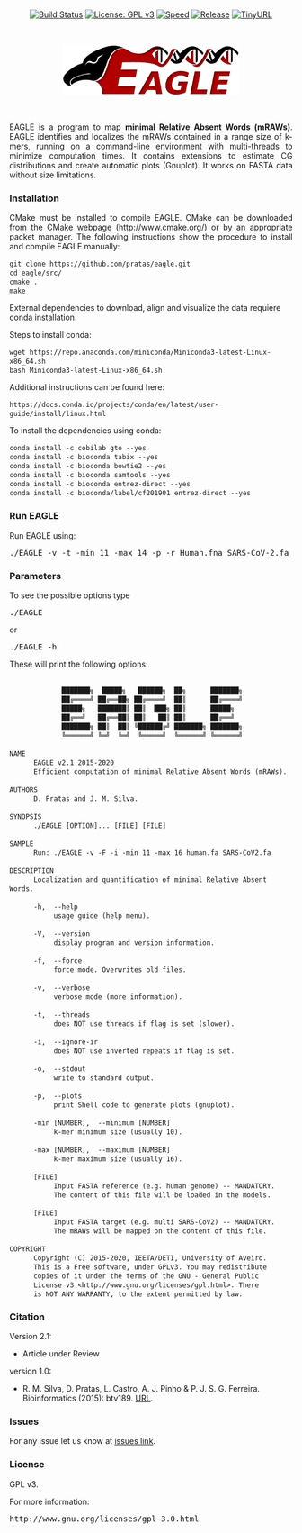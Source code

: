 <br>
<div align="center">
  
[![Build Status](https://travis-ci.org/cobilab/eagle.svg?branch=master)](https://travis-ci.org/cobilab/eagle)
[![License: GPL v3](https://img.shields.io/badge/License-GPL%20v3-blue.svg)](LICENSE)
[![Speed](https://img.shields.io/static/v1.svg?label=Ultra-Fast&message=High%20speed%20performance&color=green)](#)
[![Release](https://img.shields.io/static/v1.svg?label=Release&message=v2.1&color=orange)](https://github.com/cobilab/eagle/releases/tag/v2.1)
[![TinyURL](https://img.shields.io/static/v1.svg?label=TinyURL&message=EAGLE&color=blue)](https://tinyurl.com/eagle-tool)

</div>
<br>
<p align="center"><img src="imgs/logo.png" alt="EAGLE" height="90" border="0" /></p>
<br>
<p align="justify">EAGLE is a program to map <b>minimal Relative Absent Words (mRAWs)</b>. EAGLE identifies and localizes the mRAWs contained in a range size of k-mers, running on a command-line environment with multi-threads to minimize computation times. It contains extensions to estimate CG distributions and create automatic plots (Gnuplot). It works on FASTA data without size limitations.</p>

### Installation ###

<p align="justify">CMake must be installed to compile EAGLE. CMake can be downloaded from the CMake webpage (http://www.cmake.org/) or by an appropriate packet manager. The following instructions show the procedure to install and compile EAGLE manually: </p>

```
git clone https://github.com/pratas/eagle.git
cd eagle/src/
cmake .
make
```

External dependencies to download, align and visualize the data requiere conda installation.

Steps to install conda:
```
wget https://repo.anaconda.com/miniconda/Miniconda3-latest-Linux-x86_64.sh
bash Miniconda3-latest-Linux-x86_64.sh
```
Additional instructions can be found here:
```
https://docs.conda.io/projects/conda/en/latest/user-guide/install/linux.html
```
To install the dependencies using conda:
```
conda install -c cobilab gto --yes
conda install -c bioconda tabix --yes
conda install -c bioconda bowtie2 --yes
conda install -c bioconda samtools --yes
conda install -c bioconda entrez-direct --yes
conda install -c bioconda/label/cf201901 entrez-direct --yes
```

### Run EAGLE ###

Run EAGLE using:

<pre>
./EAGLE -v -t -min 11 -max 14 -p -r Human.fna SARS-CoV-2.fa
</pre>

### Parameters ###

To see the possible options type
<pre>
./EAGLE
</pre>
or
<pre>
./EAGLE -h
</pre>
These will print the following options:
```
                                                                        
             ███████╗  █████╗   ██████╗  ██╗      ███████╗              
             ██╔════╝ ██╔══██╗ ██╔════╝  ██║      ██╔════╝              
             █████╗   ███████║ ██║  ███╗ ██║      █████╗                
             ██╔══╝   ██╔══██║ ██║   ██║ ██║      ██╔══╝                
             ███████╗ ██║  ██║ ╚██████╔╝ ███████╗ ███████╗              
             ╚══════╝ ╚═╝  ╚═╝  ╚═════╝  ╚══════╝ ╚══════╝              
                                                                        
NAME                                                                    
      EAGLE v2.1 2015-2020                                            
      Efficient computation of minimal Relative Absent Words (mRAWs).   
                                                                        
AUTHORS                                                                 
      D. Pratas and J. M. Silva.                                    
                                                                        
SYNOPSIS                                                                
      ./EAGLE [OPTION]... [FILE] [FILE]                                 
                                                                        
SAMPLE                                                                  
      Run: ./EAGLE -v -F -i -min 11 -max 16 human.fa SARS-CoV2.fa       
                                                                        
DESCRIPTION                                                             
      Localization and quantification of minimal Relative Absent Words. 
                                                                        
      -h,  --help                                                       
           usage guide (help menu).                                     
                                                                        
      -V,  --version                                                    
           display program and version information.                     
                                                                        
      -f,  --force                                                      
           force mode. Overwrites old files.                            
                                                                        
      -v,  --verbose                                                    
           verbose mode (more information).                             
                                                                        
      -t,  --threads                                                    
           does NOT use threads if flag is set (slower).                
                                                                        
      -i,  --ignore-ir                                                  
           does NOT use inverted repeats if flag is set.                
                                                                        
      -o,  --stdout                                                     
           write to standard output.                                    
                                                                        
      -p,  --plots                                                      
           print Shell code to generate plots (gnuplot).                
                                                                        
      -min [NUMBER],  --minimum [NUMBER]                                
           k-mer minimum size (usually 10).                             
                                                                        
      -max [NUMBER],  --maximum [NUMBER]                                
           k-mer maximum size (usually 16).                             
                                                                        
      [FILE]                                                            
           Input FASTA reference (e.g. human genome) -- MANDATORY.      
           The content of this file will be loaded in the models.       
                                                                        
      [FILE]                                                            
           Input FASTA target (e.g. multi SARS-CoV2) -- MANDATORY.      
           The mRAWs will be mapped on the content of this file.        
                                                                        
COPYRIGHT                                                               
      Copyright (C) 2015-2020, IEETA/DETI, University of Aveiro.        
      This is a Free software, under GPLv3. You may redistribute        
      copies of it under the terms of the GNU - General Public          
      License v3 <http://www.gnu.org/licenses/gpl.html>. There          
      is NOT ANY WARRANTY, to the extent permitted by law.

```


### Citation ###

Version 2.1:
 * Article under Review


version 1.0:
 * R. M. Silva, D. Pratas, L. Castro, A. J. Pinho & P. J. S. G. Ferreira. Bioinformatics (2015): btv189.
[URL](http://doi.org/10.1093/bioinformatics/btv189).

### Issues ###

For any issue let us know at [issues link](https://github.com/pratas/eagle/issues).

### License ###

GPL v3.

For more information:
<pre>http://www.gnu.org/licenses/gpl-3.0.html</pre>


